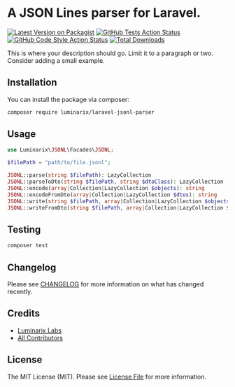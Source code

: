 # A JSON Lines parser for Laravel.

[![Latest Version on Packagist](https://img.shields.io/packagist/v/luminarix/laravel-jsonl-parser.svg?style=flat-square)](https://packagist.org/packages/luminarix/laravel-jsonl-parser)
[![GitHub Tests Action Status](https://img.shields.io/github/actions/workflow/status/luminarix/laravel-jsonl-parser/run-tests.yml?branch=main&label=tests&style=flat-square)](https://github.com/luminarix/laravel-jsonl-parser/actions?query=workflow%3Arun-tests+branch%3Amain)
[![GitHub Code Style Action Status](https://img.shields.io/github/actions/workflow/status/luminarix/laravel-jsonl-parser/fix-php-code-style-issues.yml?branch=main&label=code%20style&style=flat-square)](https://github.com/luminarix/laravel-jsonl-parser/actions?query=workflow%3A"Fix+PHP+code+style+issues"+branch%3Amain)
[![Total Downloads](https://img.shields.io/packagist/dt/luminarix/laravel-jsonl-parser.svg?style=flat-square)](https://packagist.org/packages/luminarix/laravel-jsonl-parser)

This is where your description should go. Limit it to a paragraph or two. Consider adding a small example.

## Installation

You can install the package via composer:

```bash
composer require luminarix/laravel-jsonl-parser
```

## Usage

```php
use Luminarix\JSONL\Facades\JSONL;

$filePath = "path/to/file.jsonl";

JSONL::parse(string $filePath): LazyCollection
JSONL::parseToDto(string $filePath, string $dtoClass): LazyCollection
JSONL::encode(array|Collection|LazyCollection $objects): string
JSONL::encodeFromDto(array|Collection|LazyCollection $dtos): string
JSONL::write(string $filePath, array|Collection|LazyCollection $objects, bool $lock = false): void
JSONL::writeFromDto(string $filePath, array|Collection|LazyCollection $dtos, bool $lock = false): void
```

## Testing

```bash
composer test
```

## Changelog

Please see [CHANGELOG](CHANGELOG.md) for more information on what has changed recently.

## Credits

- [Luminarix Labs](https://github.com/luminarix)
- [All Contributors](../../contributors)

## License

The MIT License (MIT). Please see [License File](LICENSE.md) for more information.
